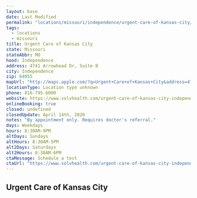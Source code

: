 ```yaml
---
layout: base
date: Last Modified
permalink: "locations/missouri/independence/urgent-care-of-kansas-city/"
tags:
  - locations
  - missouri
title: Urgent Care of Kansas City
state: Missouri
stateAbbr: MO
hood: Independence
address: 4741 Arrowhead Dr, Suite B
city: Independence
zip: 64055
mapUrl: "http://maps.apple.com/?q=Urgent+Care+of+Kansas+City&address=4741+Arrowhead+Dr+Suite+B,Independence,Missouri,64055"
locationType: Location type unknown
phone: 816-795-6000
website: https://www.solvhealth.com/urgent-care-of-kansas-city-independence-mo-AGLeep
onlineBooking: true
closed: undefined
closedUpdate: April 14th, 2020
notes: "By appointment only. Requires doctor's referral."
days: Weekdays
hours: 8:30AM-9PM
altDays: Sundays
altHours: 8:30AM-5PM
alt2Days: Saturdays
alt2Hours: 8:30AM-6PM
ctaMessage: Schedule a test
ctaUrl: "https://www.solvhealth.com/urgent-care-of-kansas-city-independence-mo-AGLeep"
---
```

## Urgent Care of Kansas City